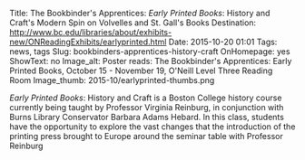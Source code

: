 Title: The Bookbinder's Apprentices: <em>Early Printed Books</em>: History and Craft's Modern Spin on Volvelles and St. Gall's Books
Destination: http://www.bc.edu/libraries/about/exhibits-new/ONReadingExhibits/earlyprinted.html
Date: 2015-10-20 01:01 
Tags: news, tags 
Slug: bookbinders-apprentices-history-craft 
OnHomepage: yes
ShowText: no
Image_alt: Poster reads: The Bookbinder's Apprentices: Early Printed Books, October 15 - November 19, O'Neill Level Three Reading Room 
Image_thumb: 2015-10/earlyprinted-thumbs.png

<em>Early Printed Books</em>: History and Craft is a Boston College history course currently being taught by Professor Virginia Reinburg, in conjunction with Burns Library Conservator Barbara Adams Hebard. In this class, students have the opportunity to explore the vast changes that the introduction of the printing press brought to Europe around the seminar table with Professor Reinburg